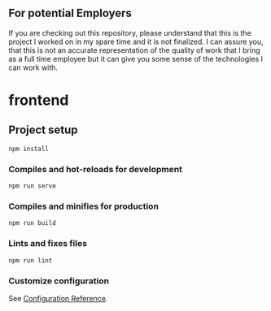 ## For potential Employers
If you are checking out this repository, please understand that this is the project I worked on in my spare time and it is not finalized. I can assure you, that this is not an accurate representation of the quality of work that I bring as a full time employee but it can give you some sense of the technologies I can work with.

# frontend

## Project setup
```
npm install
```

### Compiles and hot-reloads for development
```
npm run serve
```

### Compiles and minifies for production
```
npm run build
```

### Lints and fixes files
```
npm run lint
```

### Customize configuration
See [Configuration Reference](https://cli.vuejs.org/config/).
